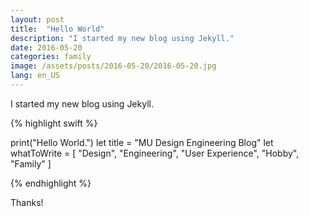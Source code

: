 ```yaml
---
layout: post
title:  "Hello World"
description: "I started my new blog using Jekyll."
date: 2016-05-20
categories: family
image: /assets/posts/2016-05-20/2016-05-20.jpg
lang: en_US
---
```

I started my new blog using Jekyll.

{% highlight swift %}

print("Hello World.")
let title = "MU Design Engineering Blog"
let whatToWrite = [
  "Design",
  "Engineering",
  "User Experience",
  "Hobby",
  "Family"
]

{% endhighlight %}

Thanks!
